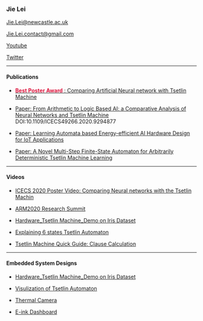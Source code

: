 
### Jie Lei

Jie.Lei@newcastle.ac.uk

Jie.Lei.contact@gmail.com

[Youtube](https://www.youtube.com/channel/UCbG3LTzpZPVncPePOpqxW9w)    

[Twitter](https://twitter.com/That_JieLei)

---
#### Publications

- [<span style="color:Crimson"> **Best Poster Award** </span>:  Comparing Artificial Neural network with Tsetlin Machine](https://github.com/JieGH/about/blob/gh-pages/ICECS2020/-%20Poster%20-.pdf)

- [Paper: From Arithmetic to Logic Based AI: a Comparative Analysis of Neural Networks and Tsetlin Machine](https://github.com/JieGH/about/blob/gh-pages/ICECS2020/ICECS2020_ID_8231_From_Arithmetic_to_Logic_Based_AI.pdf)
DOI:10.1109/ICECS49266.2020.9294877

- [Paper: Learning Automata based Energy-efficient AI Hardware Design for IoT Applications](https://doi.org/10.1098/rsta.2019.0593)

- [Paper: A Novel Multi-Step Finite-State Automaton for Arbitrarily Deterministic Tsetlin Machine Learning](https://arxiv.org/abs/2007.02114)

---
#### Videos

- [ICECS 2020 Poster Video: Comparing Neural networks with the Tsetlin Machin](https://youtu.be/9kjk-lMhSrM)

- [ARM2020 Research Summit](https://youtu.be/N-wkgibJAZE)

- [Hardware_Tsetlin Machine_Demo on Iris Dataset](https://youtu.be/BzaPGByX-hg)

- [Explaining 6 states Tsetlin Automaton](https://youtu.be/XzWSPo7GF94)

- [Tsetlin Machine Quick Guide: Clause Calculation](https://youtu.be/Yfrt-W40LiI)


---
#### Embedded System Designs

- [Hardware_Tsetlin Machine_Demo on Iris Dataset](https://github.com/JieGH/Hardware_TM_Demo)

- [Visulization of Tsetlin Automaton](https://github.com/JieGH/The-Ruler-of-Tsetlin-Automaton)

- [Thermal Camera](https://github.com/JieGH/Thermal-Camera)

- [E-ink Dashboard](https://github.com/JieGH/Epaper-Dashboard_7.5inch)
